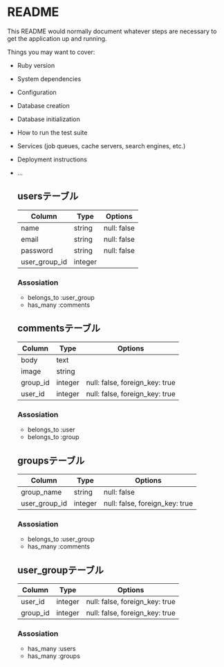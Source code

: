  # README

This README would normally document whatever steps are necessary to get the
application up and running.

Things you may want to cover:

* Ruby version

* System dependencies

* Configuration

* Database creation

* Database initialization

* How to run the test suite

* Services (job queues, cache servers, search engines, etc.)

* Deployment instructions

* ...

	## usersテーブル
	|Column|Type|Options|
	|------|----|-------|
	|name|string|null: false|
	|email|string|null: false|unique: true|
	|password|string|null: false|
	|user_group_id|integer|

	### Assosiation
	- belongs_to :user_group
	- has_many :comments


	## commentsテーブル
	|Column|Type|Options|
	|------|----|-------|
	|body|text|
	|image|string|
	|group_id|integer|null: false, foreign_key: true|
	|user_id|integer|null: false, foreign_key: true|

	### Assosiation
	- belongs_to :user
	- belongs_to :group


	## groupsテーブル
	|Column|Type|Options|
	|------|----|-------|
	|group_name|string|null: false|
	|user_group_id|integer|null: false, foreign_key: true|

	### Assosiation
	- belongs_to :user_group
	- has_many :comments


	## user_groupテーブル
	|Column|Type|Options|
	|------|----|-------|
	|user_id|integer|null: false, foreign_key: true|
	|group_id|integer|null: false, foreign_key: true|

	### Assosiation
	- has_many :users
	- has_many :groups
